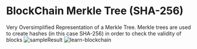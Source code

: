 # BlockChain Merkle Tree (SHA-256)
 Very Oversimplified Representation of a Merkle Tree. Merkle trees are used to create hashes (in this case SHA-256) in order to check the validity of blocks
 ![sampleResult](https://user-images.githubusercontent.com/60492061/118577200-6bd26680-b736-11eb-9a66-126e8415c0e7.PNG)
 ![learn-blockchain](https://user-images.githubusercontent.com/60492061/118577284-9b816e80-b736-11eb-93bd-1be66f8f4f07.png)

